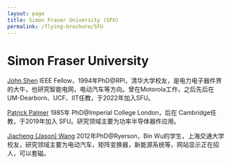 ```yaml
---
layout: page
title: Simon Fraser University (SFU)
permalink: /flying-brochure/SFU
---
```

# Simon Fraser University

[John Shen](https://www.sfu.ca/mechatronics/people/faculty/john_shen.html) IEEE Fellow，1994年PhD@RPI，清华大学校友，是电力电子器件界的大牛，也研究智能电网，电动汽车等方向。曾在Motorola工作，之后先后在UM-Dearborn、UCF、IIT任教，于2022年加入SFU。

[Patrick Palmer](https://www.sfu.ca/mechatronics/people/faculty/Patrick_Palmer.html) 1985年 PhD@Imperial College London，后在 Cambridge任教，于2019年加入 SFU。研究领域主要为功率半导体器件应用。

[Jiacheng (Jason) Wang](http://www.sfu.ca/~jwa156/) 2012年PhD@Ryerson，Bin Wu的学生，上海交通大学校友，研究领域主要为电动汽车，矩阵变换器，新能源系统等，网站显示正在招人，可以套磁。
